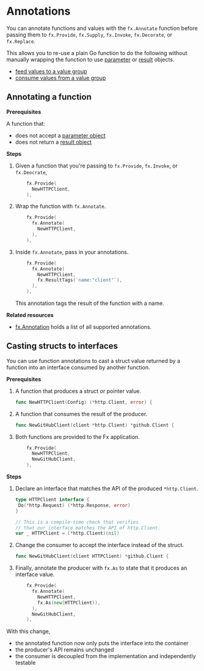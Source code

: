 # Annotations

You can annotate functions and values with the `fx.Annotate` function
before passing them to
`fx.Provide`, `fx.Supply`, `fx.Invoke`, `fx.Decorate`, or `fx.Replace`.

This allows you to re-use a plain Go function to do the following
without manually wrapping the function to use
[parameter](parameter-objects.md) or [result](result-objects.md) objects.

- [feed values to a value group](value-groups/feed.md#with-annotated-functions)
- [consume values from a value group](value-groups/consume.md#with-annotated-functions)

<!-- TODO: named values and optional dependencies in the list above -->

## Annotating a function

**Prerequisites**

A function that:

- does not accept a [parameter object](parameter-objects.md)
- does not return a [result object](result-objects.md)

**Steps**

1. Given a function that you're passing to
   `fx.Provide`, `fx.Invoke`, or `fx.Deocrate`,

   ```go mdox-exec='region ex/annotate/sample.go before'
       fx.Provide(
         NewHTTPClient,
       ),
   ```

2. Wrap the function with `fx.Annotate`.

   ```go mdox-exec='region ex/annotate/sample.go wrap'
       fx.Provide(
         fx.Annotate(
           NewHTTPClient,
         ),
       ),
   ```

3. Inside `fx.Annotate`, pass in your annotations.

   ```go mdox-exec='region ex/annotate/sample.go annotate'
       fx.Provide(
         fx.Annotate(
           NewHTTPClient,
           fx.ResultTags(`name:"client"`),
         ),
       ),
   ```

   This annotation tags the result of the function with a name.

**Related resources**

- [fx.Annotation](https://pkg.go.dev/go.uber.org/fx#Annotation)
  holds a list of all supported annotations.

## Casting structs to interfaces

You can use function annotations to cast a struct value returned by a function
into an interface consumed by another function.

**Prerequisites**

1. A function that produces a struct or pointer value.

   ```go mdox-exec='region ex/annotate/cast.go constructor'
   func NewHTTPClient(Config) (*http.Client, error) {
   ```

2. A function that consumes the result of the producer.

   ```go mdox-exec='region ex/annotate/cast_bad.go struct-consumer'
   func NewGitHubClient(client *http.Client) *github.Client {
   ```

3. Both functions are provided to the Fx application.

   ```go mdox-exec='region ex/annotate/cast_bad.go provides'
       fx.Provide(
         NewHTTPClient,
         NewGitHubClient,
       ),
   ```

**Steps**

1. Declare an interface that matches the API of the produced `*http.Client`.

   ```go mdox-exec='region ex/annotate/cast.go interface'
   type HTTPClient interface {
   	Do(*http.Request) (*http.Response, error)
   }

   // This is a compile-time check that verifies
   // that our interface matches the API of http.Client.
   var _ HTTPClient = (*http.Client)(nil)
   ```

2. Change the consumer to accept the interface instead of the struct.

   ```go mdox-exec='region ex/annotate/cast.go iface-consumer'
   func NewGitHubClient(client HTTPClient) *github.Client {
   ```

3. Finally, annotate the producer with `fx.As` to state
   that it produces an interface value.

   ```go mdox-exec='region ex/annotate/cast.go provides'
       fx.Provide(
         fx.Annotate(
           NewHTTPClient,
           fx.As(new(HTTPClient)),
         ),
         NewGitHubClient,
       ),
   ```

With this change,

- the annotated function now only puts the interface into the container
- the producer's API remains unchanged
- the consumer is decoupled from the implementation and independently testable
